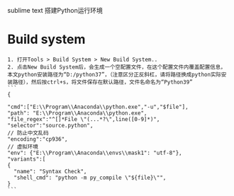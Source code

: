 sublime text 搭建Python运行环境
# Build system
	1. 打开Tools > Build System > New Build System..
	2. 点击New Build System后，会生成一个空配置文件，在这个配置文件内覆盖配置信息，本文python安装路径为“D:/python37”，（注意区分正反斜杠，请将路径换成python实际安装路径），然后按ctrl+s，将文件保存在默认路径，文件名命名为“Python39”
	```
	{
    
    "cmd":["E:\\Program\\Anaconda\\python.exe","-u","$file"],
    "path": "E:\\Program\\Anaconda\\python.exe",
    "file_regex":"^[]*File \"(...*?\",line([0-9]*)",
    "selector":"source.python",
    // 防止中文乱码
    "encoding":"cp936", 
    // 虚拟环境
    "env": {"E:\\Program\\Anaconda\\envs\\mask1": "utf-8"},
    "variants":[
    {
      "name": "Syntax Check",
      "shell_cmd": "python -m py_compile \"${file}\"",
    }
    ``` 
    